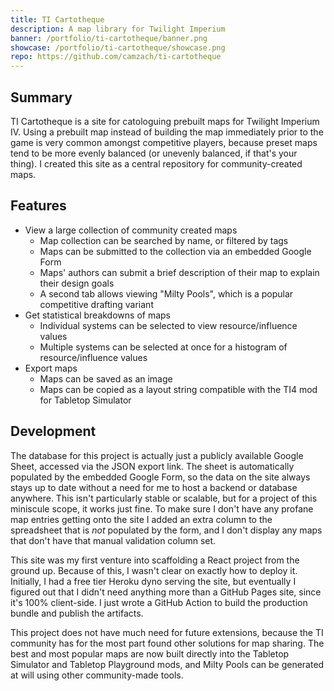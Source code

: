 ```yaml
---
title: TI Cartotheque
description: A map library for Twilight Imperium
banner: /portfolio/ti-cartotheque/banner.png
showcase: /portfolio/ti-cartotheque/showcase.png
repo: https://github.com/camzach/ti-cartotheque
---
```


## Summary

TI Cartotheque is a site for catologuing prebuilt maps for Twilight Imperium IV. Using a prebuilt map instead of building the map immediately prior to the game is very common amongst competitive players, because preset maps tend to be more evenly balanced (or unevenly balanced, if that's your thing). I created this site as a central repository for community-created maps.

## Features

- View a large collection of community created maps
  - Map collection can be searched by name, or filtered by tags
  - Maps can be submitted to the collection via an embedded Google Form
  - Maps' authors can submit a brief description of their map to explain their design goals
  - A second tab allows viewing "Milty Pools", which is a popular competitive drafting variant
- Get statistical breakdowns of maps
  - Individual systems can be selected to view resource/influence values
  - Multiple systems can be selected at once for a histogram of resource/influence values
- Export maps
  - Maps can be saved as an image
  - Maps can be copied as a layout string compatible with the TI4 mod for Tabletop Simulator

## Development

The database for this project is actually just a publicly available Google Sheet, accessed via the JSON export link. The sheet is automatically populated by the embedded Google Form, so the data on the site always stays up to date without a need for me to host a backend or database anywhere. This isn't particularly stable or scalable, but for a project of this miniscule scope, it works just fine. To make sure I don't have any profane map entries getting onto the site I added an extra column to the spreadsheet that is _not_ populated by the form, and I don't display any maps that don't have that manual validation column set.

This site was my first venture into scaffolding a React project from the ground up. Because of this, I wasn't clear on exactly how to deploy it. Initially, I had a free tier Heroku dyno serving the site, but eventually I figured out that I didn't need anything more than a GitHub Pages site, since it's 100% client-side. I just wrote a GitHub Action to build the production bundle and publish the artifacts.

This project does not have much need for future extensions, because the TI community has for the most part found other solutions for map sharing. The best and most popular maps are now built directly into the Tabletop Simulator and Tabletop Playground mods, and Milty Pools can be generated at will using other community-made tools.
